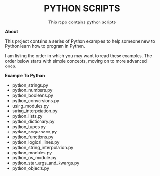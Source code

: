 


<div align="center"><h1> PYTHON SCRIPTS </h1> </div>
<div align="center"> This repo contains python scripts  </div>


**About**

This project contains a series of Python examples to help someone new to Python learn how to program in Python.

I am listing the order in which you may want to read these examples. The order below starts with simple concepts, moving on to more advanced ones.

**Example To Python**

 - python_strings.py
 - python_numbers.py
 - python_booleans.py
 - python_conversions.py
 - using_modules.py
 - string_interpolation.py
 - python_lists.py
 - python_dictionary.py
 - python_tupes.py
 - python_sequences,py
 - python_functions.py
 - python_logical_lines.py
 - python_string_interpolation.py
 - python_modules.py
 - python_os_module.py
 - python_star_args_and_kwargs.py
 - python_objects.py
 
